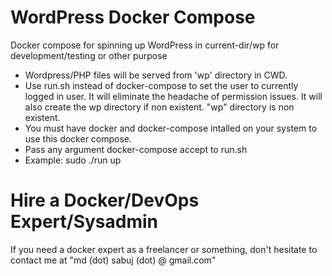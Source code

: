 # WordPress Docker Compose
Docker compose for spinning up WordPress in current-dir/wp for development/testing or other purpose

- Wordpress/PHP files will be served from 'wp' directory in CWD.
- Use run.sh instead of docker-compose to set the user to currently logged in user. It will eliminate the headache of permission issues. It will also create the wp directory if non existent. "wp" directory is non existent.
- You must have docker and docker-compose intalled on your system to use this docker compose.
- Pass any argument docker-compose accept to run.sh
- Example: sudo ./run up

# Hire a Docker/DevOps Expert/Sysadmin
If you need a docker expert as a freelancer or something, don't hesitate to contact me at "md (dot) sabuj (dot) @ gmail.com"

